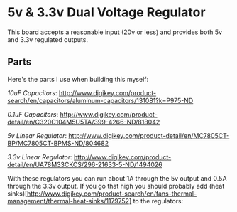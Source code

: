 5v & 3.3v Dual Voltage Regulator
================================
This board accepts a reasonable input (20v or less) and provides both 5v and 3.3v regulated outputs.

Parts
-----
Here's the parts I use when building this myself:

*10uF Capacitors*: http://www.digikey.com/product-search/en/capacitors/aluminum-capacitors/131081?k=P975-ND

*0.1uF Capacitors*: http://www.digikey.com/product-detail/en/C320C104M5U5TA/399-4266-ND/818042

*5v Linear Regulator*: http://www.digikey.com/product-detail/en/MC7805CT-BP/MC7805CT-BPMS-ND/804682

*3.3v Linear Regulator*: http://www.digikey.com/product-detail/en/UA78M33CKCS/296-21633-5-ND/1494026

With these regulators you can run about 1A through the 5v output and 0.5A through the 3.3v output.
If you go that high you should probably add 
(heat sinks)[http://www.digikey.com/product-search/en/fans-thermal-management/thermal-heat-sinks/1179752] 
to the regulators:

